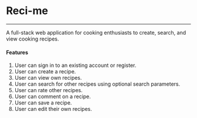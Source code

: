 # Reci-me
-------------
A full-stack web application for cooking enthusiasts to create, search, and view cooking recipes.

#### Features
1. User can sign in to an existing account or register.
2. User can create a recipe.
3. User can view own recipes.
4. User can search for other recipes using optional search parameters.
5. User can rate other recipes.
6. User can comment on a recipe.
7. User can save a recipe.
8. User can edit their own recipes.
